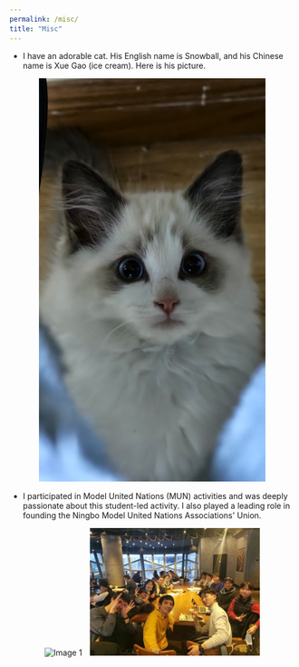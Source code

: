 ```yaml
---
permalink: /misc/
title: "Misc"
---
```



- I have an adorable cat. His English name is Snowball, and his Chinese name is Xue Gao (ice cream). Here is his picture.  
<p align="center">
  <img src="/images/cat(1).png" alt="Description" width="400">
</p>


- I participated in Model United Nations (MUN) activities and was deeply passionate about this student-led activity. I also played a leading role in founding the Ningbo Model United Nations Associations' Union.
 
 <p align="center">
  <img src="/images/mun1.jpg" alt="Image 1" width="300" style="margin-right: 10px;">
  <img src="/images/mun2.jpg" alt="Image 2" width="300">
</p>

